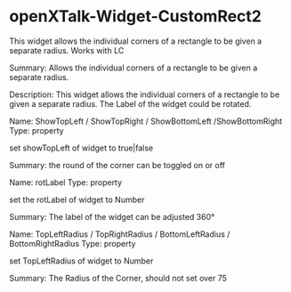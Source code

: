 # openXTalk-Widget-CustomRect2
This widget allows the individual corners of a rectangle to be given a separate radius. Works with LC

Summary: Allows the individual corners of a rectangle to be given a separate radius.

Description:
This widget allows the individual corners of a rectangle to be given a separate radius.
The Label of the widget could be rotated.


Name: ShowTopLeft / ShowTopRight / ShowBottomLeft /ShowBottomRight
Type: property

  set showTopLeft of widget to true|false

Summary: the round of the corner can be toggled on or off

Name: rotLabel
Type: property

  set the rotLabel of widget to Number

Summary: The label of the widget can be adjusted 360°


Name: TopLeftRadius / TopRightRadius / BottomLeftRadius / BottomRightRadius
Type: property

  set TopLeftRadius of widget to Number

Summary: The Radius of the Corner, should not set over 75
